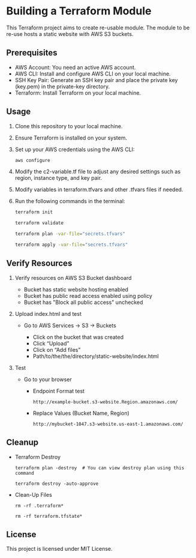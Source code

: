 # Building a Terraform Module

This Terraform project aims to create re-usable module. The module to be re-use hosts a static website with AWS S3 buckets. 

## Prerequisites

- AWS Account: You need an active AWS account.
- AWS CLI: Install and configure AWS CLI on your local machine.
- SSH Key Pair: Generate an SSH key pair and place the private key (key.pem) in the private-key directory.
- Terraform: Install Terraform on your local machine.

## Usage

1. Clone this repository to your local machine.


2. Ensure Terraform is installed on your system.

3. Set up your AWS credentials using the AWS CLI:

    ```bash
    aws configure
    ```

4. Modify the c2-variable.tf file to adjust any desired settings such as region, instance type, and key pair.

5. Modify variables in terraform.tfvars and other .tfvars files if needed.

6. Run the following commands in the terminal:

    ```bash
    terraform init
    ```

    ```bash
    terraform validate
    ```

    ```bash
    terraform plan -var-file="secrets.tfvars"
    ```

    ```bash
    terraform apply -var-file="secrets.tfvars"
    ```

## Verify Resources 

1. Verify resources on AWS S3 Bucket dashboard
    
    - Bucket has static website hosting enabled
    - Bucket has public read access enabled using policy
    - Bucket has "Block all public access" unchecked

2. Upload index.html and test

    - Go to AWS Services -> S3 -> Buckets

        + Click on the bucket that was created
        + Click “Upload”
        + Click on “Add files”
        + Path/to/the/the/directory/static-website/index.html

3. Test

    - Go to your browser
        + Endpoint Format test

            ```
            http://example-bucket.s3-website.Region.amazonaws.com/
            ```

        + Replace Values (Bucket Name, Region)
	        
            ```
            http://mybucket-1047.s3-website.us-east-1.amazonaws.com/
            ```     

## Cleanup

- Terraform Destroy

    ```
    terraform plan -destroy  # You can view destroy plan using this command
    ```

    ```
    terraform destroy -auto-approve
    ```

- Clean-Up Files

    ```
    rm -rf .terraform*
    ```

    ```
    rm -rf terraform.tfstate*
    ```

## License

This project is licensed under MIT License.